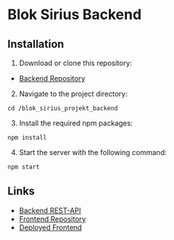 # Blok Sirius Backend

## Installation

1. Download or clone this repository:
- [Backend Repository](https://github.com/svdf18/blok_sirius_projekt_backend/tree/deployment)

2. Navigate to the project directory:

```
cd /blok_sirius_projekt_backend
```
3. Install the required npm packages:

```
npm install
```

4. Start the server with the following command:
```
npm start
```


## Links

- [Backend REST-API](https://blok-sirius-backend.azurewebsites.net/)
- [Frontend Repository](https://github.com/rarogbennu/blok-sirius-frontend/tree/production)
- [Deployed Frontend](https://rarogbennu.github.io/blok-sirius-frontend/#/)
